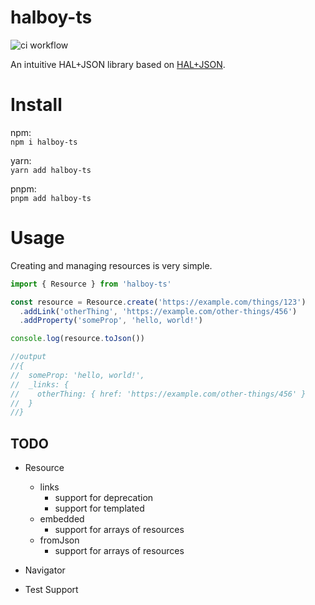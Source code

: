 # halboy-ts

![ci workflow](https://github.com/JDurstberger/halboy-ts/actions/workflows/ci.yml/badge.svg)

An intuitive HAL+JSON library based on [HAL+JSON](https://datatracker.ietf.org/doc/html/draft-kelly-json-hal-11).

# Install

npm:<br/> `npm i halboy-ts`

yarn:<br/> `yarn add halboy-ts`

pnpm:<br/> `pnpm add halboy-ts`

# Usage

Creating and managing resources is very simple.

```ts
import { Resource } from 'halboy-ts'

const resource = Resource.create('https://example.com/things/123')
  .addLink('otherThing', 'https://example.com/other-things/456')
  .addProperty('someProp', 'hello, world!')

console.log(resource.toJson())

//output
//{
//  someProp: 'hello, world!',
//  _links: {
//    otherThing: { href: 'https://example.com/other-things/456' }
//  }
//}
```

## TODO

- Resource

  - links
    - support for deprecation
    - support for templated
  - embedded
    - support for arrays of resources
  - fromJson
    - support for arrays of resources

- Navigator
- Test Support
